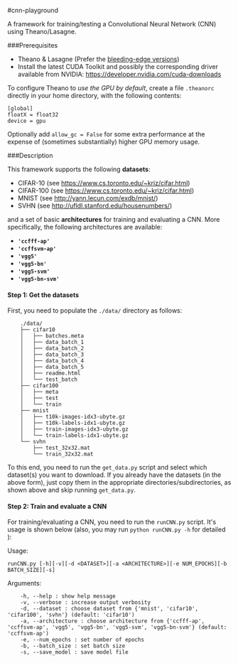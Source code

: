 #cnn-playground

A framework for training/testing a Convolutional Neural Network (CNN) using Theano/Lasagne.

###Prerequisites

 - Theano & Lasagne (Prefer the [bleeding-edge versions](http://lasagne.readthedocs.io/en/latest/user/installation.html#bleeding-edge-version))
 - Install the latest CUDA Toolkit and possibly the corresponding driver available from NVIDIA: https://developer.nvidia.com/cuda-downloads
 

To configure Theano to *use the GPU by default*, create a file `.theanorc` directly in your home directory, with the following contents:
~~~
[global]
floatX = float32
device = gpu
~~~

Optionally add `allow_gc = False` for some extra performance at the expense of (sometimes substantially) higher GPU memory usage.


###Description

This framework supports the following **datasets**:

- CIFAR-10 (see https://www.cs.toronto.edu/~kriz/cifar.html)
- CIFAR-100 (see https://www.cs.toronto.edu/~kriz/cifar.html)
- MNIST (see http://yann.lecun.com/exdb/mnist/)
- SVHN (see http://ufldl.stanford.edu/housenumbers/)

and a set of basic **architectures** for training and evaluating a CNN. More specifically, the following architectures are available:

 - **`'ccfff-ap'`**
 - **`'ccffsvm-ap'`**
 - **`'vgg5'`**
 - **`'vgg5-bn'`**
 - **`'vgg5-svm'`**
 - **`'vgg5-bn-svm'`**


#### Step 1: Get the datasets

First, you need to populate the `./data/` directory as follows:


		./data/
		├── cifar10
		│   ├── batches.meta
		│   ├── data_batch_1
		│   ├── data_batch_2
		│   ├── data_batch_3
		│   ├── data_batch_4
		│   ├── data_batch_5
		│   ├── readme.html
		│   └── test_batch
		├── cifar100
		│   ├── meta
		│   ├── test
		│   └── train
		├── mnist
		│   ├── t10k-images-idx3-ubyte.gz
		│   ├── t10k-labels-idx1-ubyte.gz
		│   ├── train-images-idx3-ubyte.gz
		│   └── train-labels-idx1-ubyte.gz
		└── svhn
		    ├── test_32x32.mat
		    └── train_32x32.mat

To this end, you need to run the `get_data.py` script and select which dataset(s) you want to download. If you already have the datasets (in the above form), just copy them in the appropriate directories/subdirectories, as shown above and skip running `get_data.py`.



#### Step 2: Train and evaluate a CNN

For training/evaluating a CNN, you need to run the `runCNN.py` script. It's usage is shown below (also, you may run `python runCNN.py -h` for detailed ):

Usage:
~~~
runCNN.py [-h][-v][-d <DATASET>][-a <ARCHITECTURE>][-e NUM_EPOCHS][-b BATCH_SIZE][-s]
~~~
Arguments:
~~~
	-h, --help : show help message
	-v, --verbose : increase output verbosity
	-d, --dataset : choose dataset from {'mnist', 'cifar10', 'cifar100', 'svhn'} (default: 'cifar10')
	-a, --architecture : choose architecture from {'ccfff-ap', 'ccffsvm-ap', 'vgg5', 'vgg5-bn', 'vgg5-svm', 'vgg5-bn-svm'} (default: 'ccffsvm-ap')
	-e, --num_epochs : set number of epochs
	-b, --batch_size : set batch size
	-s, --save_model : save model file
~~~
